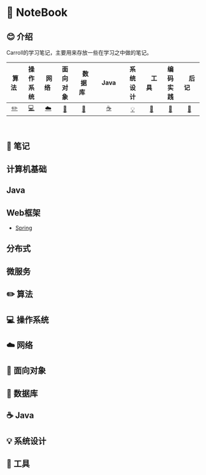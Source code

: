 

# 📕 NoteBook

## 😊 介绍

Carroll的学习笔记，主要用来存放一些在学习之中做的笔记。
<br>

| &nbsp;算法&nbsp; | 操作系统 | &nbsp;网络&nbsp;|面向对象| &nbsp;&nbsp;数据库&nbsp;&nbsp;|&nbsp;&nbsp;&nbsp;Java&nbsp;&nbsp;&nbsp;|         系统设计| &nbsp;&nbsp;&nbsp;工具&nbsp;&nbsp;&nbsp; |编码实践| &nbsp;&nbsp;&nbsp;后记&nbsp;&nbsp;&nbsp; |
| :---: | :----: | :---: | :----: | :----: | :----: | :----: | :----: | :----: | :----: |
| [:pencil2:](#pencil2-算法) | [:computer:](#computer-操作系统) | [:cloud:](#cloud-网络) | [:art:](#art-面向对象) | [:floppy_disk:](#floppy_disk-数据库) |[:coffee:](#coffee-java)| [:bulb:](#bulb-系统设计) |[:wrench:](#wrench-工具)| [:watermelon:](#watermelon-编码实践) |[:memo:](#memo-后记)|

<br>


## 📝 笔记

## 计算机基础

## Java

## Web框架
- [Spring](notes/Spring.md)

## 分布式

## 微服务

## ✏️ 算法



## 💻 操作系统


## ☁️ 网络



## 🎨 面向对象



## 💾 数据库


## ☕️ Java



## 💡 系统设计



## 🔧 工具








